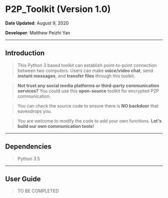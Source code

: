 # P2P_Toolkit (Version 1.0)

**Date Updated**: August 9, 2020

**Developer**: Matthew Peizhi Yan

---
## Introduction

> This Python 3 based toolkit can establish point-to-point connection between two computers. Users can make **voice/video chat**, send **instant messages**, and **transfer files** through this toolkit.

> **Not trust any social media platforms or third-party communication services?** You could use this **open-source** toolkit for encrypted P2P communication. 

> You can check the source code to ensure there is **NO backdoor** that eavesdrops you. 

> You are welcome to modify the code to add your own functions. **Let's build our own communication tools!**

---
## Dependencies

> Python 3.5
>
> 

---

## User Guide

> TO BE COMPLETED
